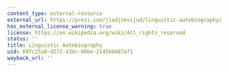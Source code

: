 ```yaml
---
content_type: external-resource
external_url: https://prezi.com/j1adjzevijud/linguistic-autobiography/
has_external_license_warning: true
license: https://en.wikipedia.org/wiki/All_rights_reserved
status: ''
title: Linguistic Autobiography
uid: 69fc25a8-d272-43dc-86be-2145b0487af1
wayback_url: ''
---
```

